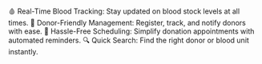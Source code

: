 🩸 Real-Time Blood Tracking: Stay updated on blood stock levels at all times.
👥 Donor-Friendly Management: Register, track, and notify donors with ease.
📅 Hassle-Free Scheduling: Simplify donation appointments with automated reminders.
🔍 Quick Search: Find the right donor or blood unit instantly.
